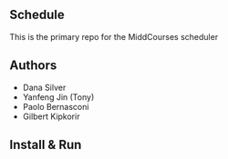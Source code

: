 Schedule
---

This is the primary repo for the MiddCourses scheduler

## Authors

- Dana Silver
- Yanfeng Jin (Tony)
- Paolo Bernasconi
- Gilbert Kipkorir

## Install & Run